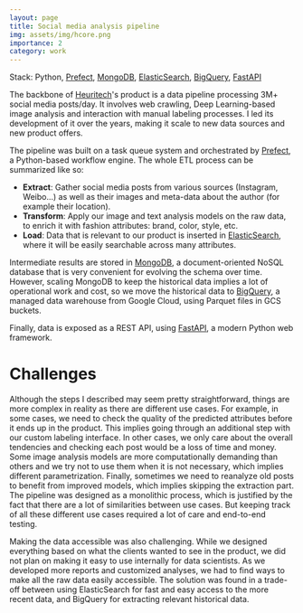 ```yaml
---
layout: page
title: Social media analysis pipeline
img: assets/img/hcore.png
importance: 2
category: work
---
```


Stack: Python, [Prefect](https://www.prefect.io), [MongoDB](https://www.mongodb.com/), [ElasticSearch](https://www.elastic.co/elasticsearch/), [BigQuery](https://cloud.google.com/bigquery), [FastAPI](https://fastapi.tiangolo.com)

The backbone of [Heuritech](https://www.heuritech.com)'s product is a data pipeline processing 3M+ social media posts/day.
It involves web crawling, Deep Learning-based image analysis and interaction with manual labeling processes.
I led its development of it over the years, making it scale to new data sources and new product offers.

The pipeline was built on a task queue system and orchestrated by [Prefect](https://www.prefect.io), a Python-based workflow engine.
The whole ETL process can be summarized like so:
- **Extract**: Gather social media posts from various sources (Instagram, Weibo...) as well as their images and meta-data about the author (for example their location).
- **Transform**: Apply our image and text analysis models on the raw data, to enrich it with fashion attributes: brand, color, style, etc. 
- **Load**: Data that is relevant to our product is inserted in [ElasticSearch](https://www.elastic.co/elasticsearch/), where it will be easily searchable across many attributes.

Intermediate results are stored in [MongoDB](https://www.mongodb.com/), a document-oriented NoSQL database that is very convenient for evolving the schema over time.
However, scaling MongoDB to keep the historical data implies a lot of operational work and cost, so we move the historical data to [BigQuery](https://cloud.google.com/bigquery), a managed data warehouse from Google Cloud, using Parquet files in GCS buckets.

Finally, data is exposed as a REST API, using [FastAPI](https://fastapi.tiangolo.com), a modern Python web framework.

# Challenges

Although the steps I described may seem pretty straightforward, things are more complex in reality as there are different use cases.
For example, in some cases, we need to check the quality of the predicted attributes before it ends up in the product. This implies going through an additional step with our custom labeling interface.
In other cases, we only care about the overall tendencies and checking each post would be a loss of time and money.
Some image analysis models are more computationally demanding than others and we try not to use them when it is not necessary, which implies different parametrization.
Finally, sometimes we need to reanalyze old posts to benefit from improved models, which implies skipping the extraction part.
The pipeline was designed as a monolithic process, which is justified by the fact that there are a lot of similarities between use cases.
But keeping track of all these different use cases required a lot of care and end-to-end testing.

Making the data accessible was also challenging.
While we designed everything based on what the clients wanted to see in the product, we did not plan on making it easy to use internally for data scientists.
As we developed more reports and customized analyses, we had to find ways to make all the raw data easily accessible.
The solution was found in a trade-off between using ElasticSearch for fast and easy access to the more recent data, and BigQuery for extracting relevant historical data.